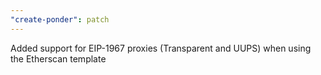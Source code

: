 ```yaml
---
"create-ponder": patch
---
```


Added support for EIP-1967 proxies (Transparent and UUPS) when using the Etherscan template
